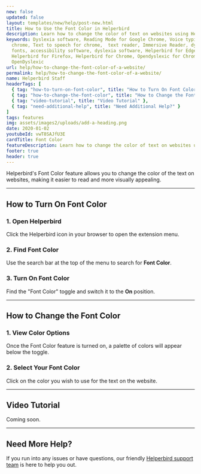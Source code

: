 ```yaml
---
new: false
updated: false
layout: templates/new/help/post-new.html
title: How to Use the Font Color in Helperbird
description: Learn how to change the color of text on websites using Helperbird's Font Color feature. This guide walks you through turning on the feature and selecting your preferred text color for easier reading.
keywords: Dyslexia software, Reading Mode for Google Chrome, Voice typing for
  chrome, Text to speech for chrome,  text reader, Immersive Reader, dyslexia
  fonts, accessibility software, dyslexia software, Helperbird for Edge,
  Helperbird for Firefox, Helperbird for Chrome, Opendyslexic for Chrome,
  OpenDyslexic
url: help/how-to-change-the-font-color-of-a-website/
permalink: help/how-to-change-the-font-color-of-a-website/
name: Helperbird Staff
headerTags: [
  { tag: "how-to-turn-on-font-color", title: "How to Turn On Font Color" },
  { tag: "how-to-change-the-font-color", title: "How to Change the Font Color" },
  { tag: "video-tutorial", title: "Video Tutorial" },
  { tag: "need-additional-help", title: "Need Additional Help?" }
]
tags: features
img: assets/images2/uploads/add-a-heading.png
date: 2020-01-02
youtubeId: vwT8SAJfU3E
cardTitle: Font Color
featureDescription: Learn how to change the color of text on websites using Helperbird's Font Color feature. This guide walks you through turning on the feature and selecting your preferred text color for easier reading.
footer: true
header: true
---
```



Helperbird's Font Color feature allows you to change the color of the text on websites, making it easier to read and more visually appealing.

---

## How to Turn On Font Color

### 1. Open Helperbird

Click the Helperbird icon in your browser to open the extension menu.

### 2. Find Font Color

Use the search bar at the top of the menu to search for **Font Color**.

### 3. Turn On Font Color

Find the "Font Color" toggle and switch it to the **On** position.

---

## How to Change the Font Color

### 1. View Color Options

Once the Font Color feature is turned on, a palette of colors will appear below the toggle.

### 2. Select Your Font Color

Click on the color you wish to use for the text on the website.

---

## Video Tutorial

Coming soon.

---

## Need More Help?

If you run into any issues or have questions, our friendly [Helperbird support team](/support/) is here to help you out.
